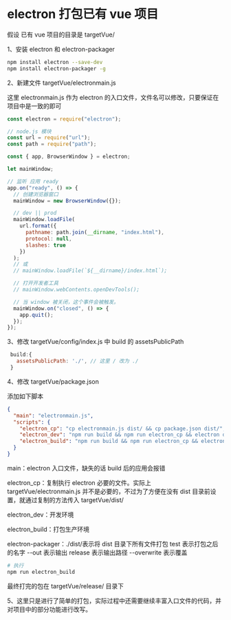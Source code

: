 # electron 打包已有 vue 项目

假设 已有 vue 项目的目录是 targetVue/

1、安装 electron 和 electron-packager

```bash
npm install electron --save-dev
npm install electron-packager -g
```

2、新建文件 targetVue/electronmain.js

这里 electronmain.js 作为 electron 的入口文件，文件名可以修改，只要保证在项目中是一致的即可

```javascript
const electron = require("electron");

// node.js 模块
const url = require("url");
const path = require("path");

const { app, BrowserWindow } = electron;

let mainWindow;

// 监听 应用 ready
app.on("ready", () => {
  // 创建浏览器窗口
  mainWindow = new BrowserWindow({});

  // dev || prod
  mainWindow.loadFile(
    url.format({
      pathname: path.join(__dirname, "index.html"),
      protocol: null,
      slashes: true
    })
  );
  // 或
  // mainWindow.loadFile(`${__dirname}/index.html`);

  // 打开开发者工具
  // mainWindow.webContents.openDevTools();

  // 当 window 被关闭，这个事件会被触发。
  mainWindow.on("closed", () => {
    app.quit();
  });
});
```

3、修改 targetVue/config/index.js 中 build 的 assetsPublicPath

```javascript
 build:{
   assetsPublicPath: './', // 这里 / 改为 ./
 }
```

4、修改 targetVue/package.json

添加如下脚本

```json
{
  "main": "electronmain.js",
  "scripts": {
    "electron_cp": "cp electronmain.js dist/ && cp package.json dist/",
    "electron_dev": "npm run build && npm run electron_cp && electron dist/electronmain.js",
    "electron_build": "npm run build && npm run electron_cp && electron-packager ./dist/ test --out release --overwrite"
  }
}
```

main：electron 入口文件，缺失的话 build 后的应用会报错

electron_cp：复制执行 electron 必要的文件。实际上 targetVue/electronmain.js 并不是必要的，不过为了方便在没有 dist 目录前设置，就通过复制的方法传入 targetVue/dist/

electron_dev：开发环境

electron_build：打包生产环境

electron-packager：./dist/表示将 dist 目录下所有文件打包 test 表示打包之后的名字 --out 表示输出 release 表示输出路径 --overwrite 表示覆盖

```bash
# 执行
npm run electron_build
```

最终打完的包在 targetVue/release/ 目录下

5、这里只是进行了简单的打包，实际过程中还需要继续丰富入口文件的代码，并对项目中的部分功能进行改写。
